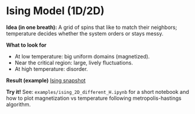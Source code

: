 # Ising Model (1D/2D)

**Idea (in one breath):** A grid of spins that like to match their neighbors; temperature decides whether the system orders or stays messy.

**What to look for**
- At low temperature: big uniform domains (magnetized).
- Near the critical region: large, lively fluctuations.
- At high temperature: disorder.

**Result (example)**
[Ising snapshot](assets/images/Ising_2D_vary_H.pdf)

**Try it!**
See: `examples/ising_2D_different_H.ipynb` for a short notebook and how to plot magnetization vs temperature following metropolis-hastings algorithm. 
